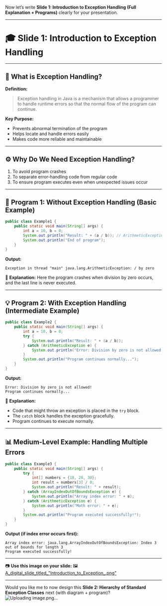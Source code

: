 Now let’s write **Slide 1: Introduction to Exception Handling (Full Explanation + Programs)** clearly for your presentation.

---

# 🎓 **Slide 1: Introduction to Exception Handling**

---

## 📘 **What is Exception Handling?**

**Definition:**

> Exception handling in Java is a mechanism that allows a programmer to handle runtime errors so that the normal flow of the program can continue.

**Key Purpose:**

* Prevents abnormal termination of the program
* Helps locate and handle errors easily
* Makes code more reliable and maintainable

---

## ⚙️ **Why Do We Need Exception Handling?**

1. To avoid program crashes
2. To separate error-handling code from regular code
3. To ensure program executes even when unexpected issues occur

---

## 🧾 **Program 1: Without Exception Handling (Basic Example)**

```java
public class Example1 {
    public static void main(String[] args) {
        int a = 10, b = 0;
        System.out.println("Result: " + (a / b)); // ArithmeticException
        System.out.println("End of program");
    }
}
```

**Output:**

```
Exception in thread "main" java.lang.ArithmeticException: / by zero
```

🧠 **Explanation:**
Here the program crashes when division by zero occurs, and the last line is never executed.

---

## 💡 **Program 2: With Exception Handling (Intermediate Example)**

```java
public class Example2 {
    public static void main(String[] args) {
        int a = 10, b = 0;
        try {
            System.out.println("Result: " + (a / b));
        } catch (ArithmeticException e) {
            System.out.println("Error: Division by zero is not allowed!");
        }
        System.out.println("Program continues normally...");
    }
}
```

**Output:**

```
Error: Division by zero is not allowed!
Program continues normally...
```

🧠 **Explanation:**

* Code that might throw an exception is placed in the `try` block.
* The `catch` block handles the exception gracefully.
* Program continues to execute normally.

---

## 📊 **Medium-Level Example: Handling Multiple Errors**

```java
public class Example3 {
    public static void main(String[] args) {
        try {
            int[] numbers = {10, 20, 30};
            int result = numbers[3] / 0;
            System.out.println("Result: " + result);
        } catch (ArrayIndexOutOfBoundsException e) {
            System.out.println("Array index error: " + e);
        } catch (ArithmeticException e) {
            System.out.println("Math error: " + e);
        }
        System.out.println("Program executed successfully!");
    }
}
```

**Output (if index error occurs first):**

```
Array index error: java.lang.ArrayIndexOutOfBoundsException: Index 3 out of bounds for length 3
Program executed successfully!
```

---

📷 **Use this image on your slide:**
🖼 [A_digital_slide_titled_"Introduction_to_Exception_.png"](sandbox:/mnt/data/A_digital_slide_titled_%22Introduction_to_Exception_.png)

---

Would you like me to now design this **Slide 2: Hierarchy of Standard Exception Classes** next (with diagram + program)?
![Uploading image.png…]()
